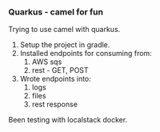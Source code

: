 ### Quarkus - camel for fun

Trying to use camel with quarkus.

1. Setup the project in gradle.
2. Installed endpoints for consuming from:
   1. AWS sqs
   2. rest - GET, POST
3. Wrote endpoints into:
   1. logs
   2. files
   3. rest response

Been testing with localstack docker.